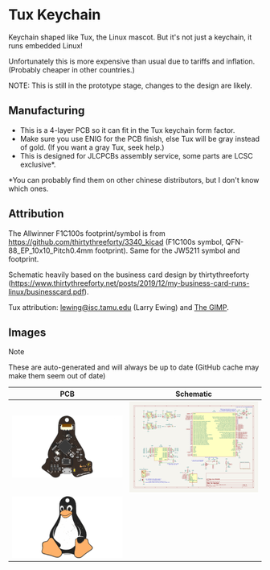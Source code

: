 # Tux Keychain
Keychain shaped like Tux, the Linux mascot. But it's not just a keychain, it runs embedded Linux!

Unfortunately this is more expensive than usual due to tariffs and inflation. (Probably cheaper in other countries.)

NOTE: This is still in the prototype stage, changes to the design are likely.

## Manufacturing
- This is a 4-layer PCB so it can fit in the Tux keychain form factor.
- Make sure you use ENIG for the PCB finish, else Tux will be gray instead of gold. (If you want a gray Tux, seek help.)
- This is designed for JLCPCBs assembly service, some parts are LCSC exclusive*.

*You can probably find them on other chinese distributors, but I don't know which ones.

## Attribution
The Allwinner F1C100s footprint/symbol is from https://github.com/thirtythreeforty/3340_kicad (F1C100s symbol, QFN-88_EP_10x10_Pitch0.4mm footprint).
Same for the JW5211 symbol and footprint.

Schematic heavily based on the business card design by thirtythreeforty (https://www.thirtythreeforty.net/posts/2019/12/my-business-card-runs-linux/businesscard.pdf).

Tux attribution: [lewing@isc.tamu.edu](https://isc.tamu.edu/~lewing/linux/) (Larry Ewing) and [The GIMP](https://www.gimp.org/).

## Images
> [!NOTE]
> These are auto-generated and will always be up to date (GitHub cache may make them seem out of date)

|PCB|Schematic|
|---|---|
|![PCB Front](images/pcbf.png)|![Schematic](images/schematic.png)|
|![PCB Back](images/pcbb.png)||  
